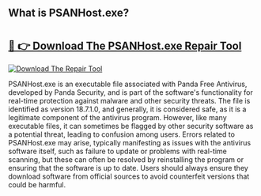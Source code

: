 ## What is PSANHost.exe? 

# <h2><a href="https://exedetect.com/download.php?PSANHost.exe">🔗 👉 Download The PSANHost.exe Repair Tool</a></h2>

[![Download The Repair Tool](https://exedetect.com/download-button.jpg)](https://exedetect.com/download.php?PSANHost.exe)

PSANHost.exe is an executable file associated with Panda Free Antivirus, developed by Panda Security, and is part of the software's functionality for real-time protection against malware and other security threats. The file is identified as version 18.7.1.0, and generally, it is considered safe, as it is a legitimate component of the antivirus program. However, like many executable files, it can sometimes be flagged by other security software as a potential threat, leading to confusion among users. Errors related to PSANHost.exe may arise, typically manifesting as issues with the antivirus software itself, such as failure to update or problems with real-time scanning, but these can often be resolved by reinstalling the program or ensuring that the software is up to date. Users should always ensure they download software from official sources to avoid counterfeit versions that could be harmful.